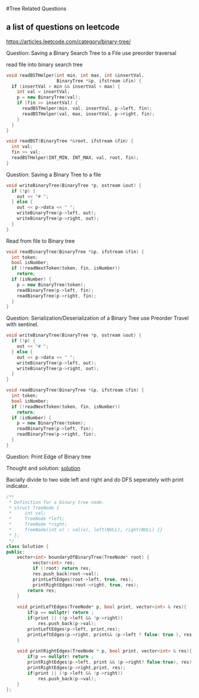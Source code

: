#Tree Related Questions

## a list of questions on leetcode
https://articles.leetcode.com/category/binary-tree/


Question: Saving a Binary Search Tree to a File
use preorder traversal

read file into binary search tree

```c++
void readBSTHelper(int min, int max, int &insertVal,
                   BinaryTree *&p, ifstream &fin) {
  if (insertVal > min && insertVal < max) {
    int val = insertVal;
    p = new BinaryTree(val);
    if (fin >> insertVal) {
      readBSTHelper(min, val, insertVal, p->left, fin);
      readBSTHelper(val, max, insertVal, p->right, fin);
    }
  }
}

void readBST(BinaryTree *&root, ifstream &fin) {
  int val;
  fin >> val;
  readBSTHelper(INT_MIN, INT_MAX, val, root, fin);
}

```

Question: Saving a Binary Tree to a file

```c++
void writeBinaryTree(BinaryTree *p, ostream &out) {
  if (!p) {
    out << "# ";
  } else {
    out << p->data << " ";
    writeBinaryTree(p->left, out);
    writeBinaryTree(p->right, out);
  }
}
```

Read from file to Binary tree

```c++
void readBinaryTree(BinaryTree *&p, ifstream &fin) {
  int token;
  bool isNumber;
  if (!readNextToken(token, fin, isNumber)) 
    return;
  if (isNumber) {
    p = new BinaryTree(token);
    readBinaryTree(p->left, fin);
    readBinaryTree(p->right, fin);
  }
}
```

Question: Serialization/Deserialization of a Binary Tree
use Preorder Travel with sentinel. 

```c++
void writeBinaryTree(BinaryTree *p, ostream &out) {
  if (!p) {
    out << "# ";
  } else {
    out << p->data << " ";
    writeBinaryTree(p->left, out);
    writeBinaryTree(p->right, out);
  }
}
```
```c++
void readBinaryTree(BinaryTree *&p, ifstream &fin) {
  int token;
  bool isNumber;
  if (!readNextToken(token, fin, isNumber)) 
    return;
  if (isNumber) {
    p = new BinaryTree(token);
    readBinaryTree(p->left, fin);
    readBinaryTree(p->right, fin);
  }
}
```

Question: Print Edge of Binary tree

Thought and solution: [solution](https://articles.leetcode.com/print-edge-nodes-boundary-of-binary/)

Bacially divide to two side left and right and do DFS seperately with print indicator. 


```c++
/**
 * Definition for a binary tree node.
 * struct TreeNode {
 *     int val;
 *     TreeNode *left;
 *     TreeNode *right;
 *     TreeNode(int x) : val(x), left(NULL), right(NULL) {}
 * };
 */
class Solution {
public:
    vector<int> boundaryOfBinaryTree(TreeNode* root) {
          vector<int> res;
          if (!root) return res;
          res.push_back(root->val);
          printLeftEdges(root->left, true, res);
          printRightEdges(root->right, true, res);
        return res;
    }
    
    void printLeftEdges(TreeNode* p, bool print, vector<int> & res){
        if(p == nullptr) return ;
        if(print || (!p->left && !p->right))
            res.push_back(p->val);
        printLeftEdges(p->left, print,res);
        printLeftEdges(p->right, print&& (p->left ? false: true ), res);
    }
    
    void printRightEdges(TreeNode * p, bool print, vector<int> & res){
        if(p == nullptr) return ;
        printRightEdges(p->left, print && (p->right? false:true), res);
        printRightEdges(p->right,print, res);
        if(print || (!p->left && !p->right))
            res.push_back(p->val);
    }
};
```